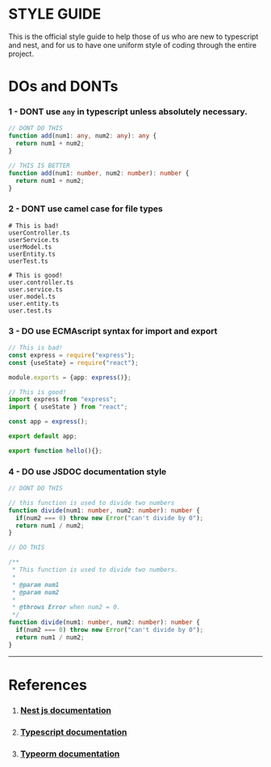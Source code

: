 # STYLE GUIDE

This is the official style guide to help those of us who are new to typescript and nest, and for us to have
one uniform style of coding through the entire project.

# DOs and DONTs

### 1 - DONT use `any` in typescript unless absolutely necessary.

```typescript
// DONT DO THIS
function add(num1: any, num2: any): any {
  return num1 + num2;
}

// THIS IS BETTER
function add(num1: number, num2: number): number {
  return num1 + num2;
}
```

### 2 - DONT use camel case for file types

```shelll
# This is bad!
userController.ts
userService.ts
userModel.ts
userEntity.ts
userTest.ts

# This is good!
user.controller.ts
user.service.ts
user.model.ts
user.entity.ts
user.test.ts
```

### 3 - DO use ECMAscript syntax for import and export

```typescript
// This is bad!
const express = require("express");
const {useState} = require("react");

module.exports = {app: express()};

// This is good!
import express from "express";
import { useState } from "react";

const app = express();

export default app;

export function hello(){};
```

### 4 - DO use JSDOC documentation style

```typescript
// DONT DO THIS

// this function is used to divide two numbers
function divide(num1: number, num2: number): number {
  if(num2 === 0) throw new Error("can't divide by 0");
  return num1 / num2;
}

// DO THIS

/**
 * This function is used to divide two numbers.
 * 
 * @param num1 
 * @param num2
 * 
 * @throws Error when num2 = 0.
 */
function divide(num1: number, num2: number): number {
  if(num2 === 0) throw new Error("can't divide by 0");
  return num1 / num2;
}
```

---

# References
1. ### [Nest js documentation](https://docs.nestjs.com/)
2. ### [Typescript documentation](https://www.typescriptlang.org/docs/)
3. ### [Typeorm documentation](https://typeorm.io/)
